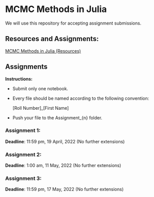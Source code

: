 # MCMC Methods in Julia
We will use this repository for accepting assignment submissions.

## Resources and Assignments:
[MCMC Methods in Julia (Resources)](https://docs.google.com/document/d/1eioUEP7i1V89BIXY8u6L3qkvIZchk63ukC6tHJMiSrw/edit?usp=sharing)

## Assignments

**Instructions:** 

- Submit only one notebook. 

- Every file should be named according to the following convention:

  [Roll Number]_[First Name]

- Push your file to the Assignment_{n} folder.


### Assignment 1:
**Deadline**: 11:59 pm, 19 April, 2022 (No further extensions)

### Assignment 2:
**Deadline**: 1:00 am, 11 May, 2022 (No further extensions)

### Assignment 3:
**Deadline**: 11:59 pm, 17 May, 2022 (No further extensions)

